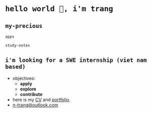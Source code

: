 # `hello world 👋, i'm trang`

## `my-precious`

`apps`

`study-notes`

## `i'm looking for a SWE internship (viet nam based)`
- objectives:
    - **apply** 
    - **explore** 
    - **contribute**
- here is my [CV]() and [portfolio]().
- <n-trang@outlook.com>


